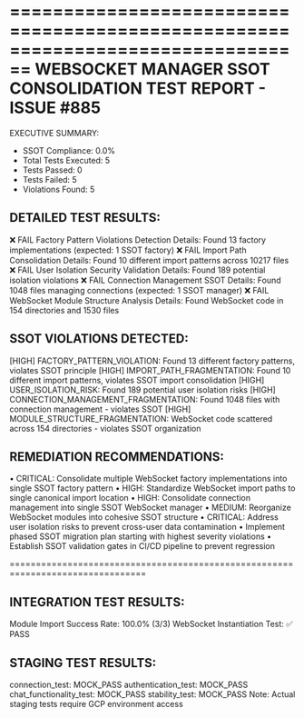 
================================================================================
WEBSOCKET MANAGER SSOT CONSOLIDATION TEST REPORT - ISSUE #885
================================================================================

EXECUTIVE SUMMARY:
- SSOT Compliance: 0.0%
- Total Tests Executed: 5
- Tests Passed: 0
- Tests Failed: 5
- Violations Found: 5

DETAILED TEST RESULTS:
----------------------------------------
❌ FAIL Factory Pattern Violations Detection
     Details: Found 13 factory implementations (expected: 1 SSOT factory)
❌ FAIL Import Path Consolidation
     Details: Found 10 different import patterns across 10217 files
❌ FAIL User Isolation Security Validation
     Details: Found 189 potential isolation violations
❌ FAIL Connection Management SSOT
     Details: Found 1048 files managing connections (expected: 1 SSOT manager)
❌ FAIL WebSocket Module Structure Analysis
     Details: Found WebSocket code in 154 directories and 1530 files

SSOT VIOLATIONS DETECTED:
----------------------------------------
[HIGH] FACTORY_PATTERN_VIOLATION: Found 13 different factory patterns, violates SSOT principle
[HIGH] IMPORT_PATH_FRAGMENTATION: Found 10 different import patterns, violates SSOT import consolidation
[HIGH] USER_ISOLATION_RISK: Found 189 potential user isolation risks
[HIGH] CONNECTION_MANAGEMENT_FRAGMENTATION: Found 1048 files with connection management - violates SSOT
[HIGH] MODULE_STRUCTURE_FRAGMENTATION: WebSocket code scattered across 154 directories - violates SSOT organization

REMEDIATION RECOMMENDATIONS:
----------------------------------------
• CRITICAL: Consolidate multiple WebSocket factory implementations into single SSOT factory pattern
• HIGH: Standardize WebSocket import paths to single canonical import location
• HIGH: Consolidate connection management into single SSOT WebSocket manager
• MEDIUM: Reorganize WebSocket modules into cohesive SSOT structure
• CRITICAL: Address user isolation risks to prevent cross-user data contamination
• Implement phased SSOT migration plan starting with highest severity violations
• Establish SSOT validation gates in CI/CD pipeline to prevent regression

================================================================================

INTEGRATION TEST RESULTS:
----------------------------------------
Module Import Success Rate: 100.0% (3/3)
WebSocket Instantiation Test: ✅ PASS

STAGING TEST RESULTS:
----------------------------------------
connection_test: MOCK_PASS
authentication_test: MOCK_PASS
chat_functionality_test: MOCK_PASS
stability_test: MOCK_PASS
Note: Actual staging tests require GCP environment access
